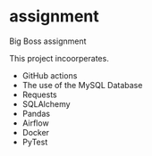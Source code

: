 # assignment
Big Boss assignment

This project incoorperates.
* GitHub actions
* The use of the MySQL Database
* Requests
* SQLAlchemy
* Pandas
* Airflow
* Docker
* PyTest

